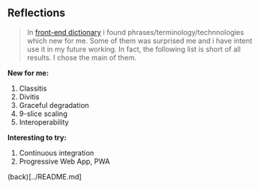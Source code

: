 ## Reflections

> In [front-end dictionary](https://github.com/web-standards-ru/dictionary/blob/master/dictionary.md) i found phrases/terminology/technnologies which new for me. Some of them was surprised me and i have intent use it in my future working. In fact, the following list is short of all results. I chose the main of them.

**New for me:**
1. Classitis
2. Divitis
3. Graceful degradation
4. 9-slice scaling
5. Interoperability

**Interesting to try:**
1. Continuous integration
2. Progressive Web App, PWA

(back)[../README.md]